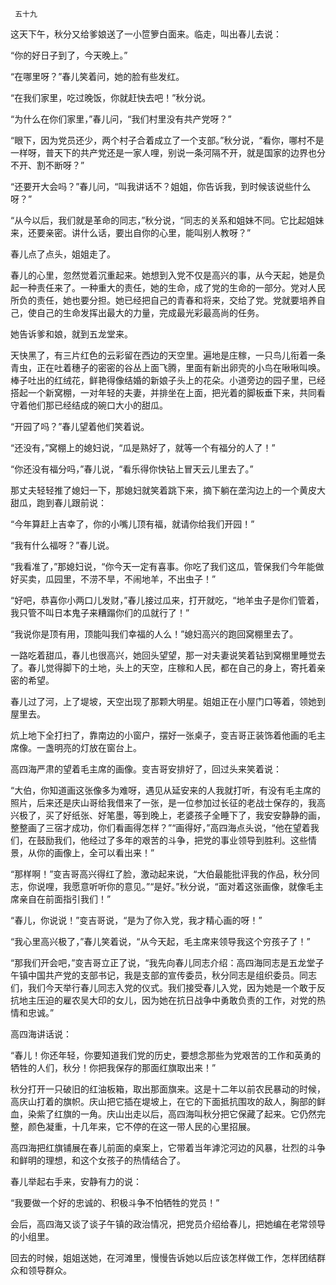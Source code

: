      五十九 

   这天下午，秋分又给爹娘送了一小笸箩白面来。临走，叫出春儿去说： 

   “你的好日子到了，今天晚上。” 

   “在哪里呀？”春儿笑着问，她的脸有些发红。 

   “在我们家里，吃过晚饭，你就赶快去吧！”秋分说。 

   “为什么在你们家里，”春儿问，“我们村里没有共产党呀？” 

   “眼下，因为党员还少，两个村子合着成立了一个支部。”秋分说，“看你，哪村不是一样呀，普天下的共产党还是一家人哩，别说一条河隔不开，就是国家的边界也分不开、割不断呀？” 

   “还要开大会吗？”春儿问，“叫我讲话不？姐姐，你告诉我，到时候该说些什么呀？” 

   “从今以后，我们就是革命的同志，”秋分说，“同志的关系和姐妹不同。它比起姐妹来，还要亲密。讲什么话，要出自你的心里，能叫别人教呀？” 

   春儿点了点头，姐姐走了。 

   春儿的心里，忽然觉着沉重起来。她想到入党不仅是高兴的事，从今天起，她是负起一种责任来了。一种重大的责任，她的生命，成了党的生命的一部分。党对人民所负的责任，她也要分担。她已经把自己的青春和将来，交给了党。党就要培养自己，使自己的生命发挥出最大的力量，完成最光彩最高尚的任务。 

   她告诉爹和娘，就到五龙堂来。 

   天快黑了，有三片红色的云彩留在西边的天空里。遍地是庄稼，一只鸟儿衔着一条青虫，正在吐着穗子的密密的谷丛上面飞腾，里面有新出卵壳的小鸟在啾啾叫唤。棒子吐出的红绒花，鲜艳得像结婚的新娘子头上的花朵。小道旁边的园子里，已经搭起一个新窝棚，一对年轻的夫妻，并排坐在上面，把光着的脚板垂下来，共同看守着他们那已经结成的碗口大小的甜瓜。 

   “开园了吗？”春儿望着他们笑着说。 

   “还没有，”窝棚上的媳妇说，“瓜是熟好了，就等一个有福分的人了！” 

   “你还没有福分吗，”春儿说，“看乐得你快钻上冒天云儿里去了。” 

   那丈夫轻轻推了媳妇一下，那媳妇就笑着跳下来，摘下躺在垄沟边上的一个黄皮大甜瓜，跑到春儿跟前说： 

   “今年算赶上吉幸了，你的小嘴儿顶有福，就请你给我们开园！” 

   “我有什么福呀？”春儿说。 

   “我看准了，”那媳妇说，“你今天一定有喜事。你吃了我们这瓜，管保我们今年能做好买卖，瓜园里，不涝不旱，不闹地羊，不出虫子！” 

   “好吧，恭喜你小两口儿发财，”春儿接过瓜来，打开就吃，“地羊虫子是你们管着，我只管不叫日本鬼子来糟蹋你们的瓜就行了！” 

   “我说你是顶有用，顶能叫我们幸福的人么！”媳妇高兴的跑回窝棚里去了。 

   一路吃着甜瓜，春儿也很高兴，她回头望望，那一对夫妻说笑着钻到窝棚里睡觉去了。春儿觉得脚下的土地，头上的天空，庄稼和人民，都在自己的身上，寄托着亲密的希望。 

   春儿过了河，上了堤坡，天空出现了那颗大明星。姐姐正在小屋门口等着，领她到屋里去。 

   炕上地下全打扫了，靠南边的小窗户，摆好一张桌子，变吉哥正装饰着他画的毛主席像。一盏明亮的灯放在窗台上。 

   高四海严肃的望着毛主席的画像。变吉哥安排好了，回过头来笑着说： 

   “大伯，你知道画这张像多为难呀，遇见从延安来的人我就打听，有没有毛主席的照片，后来还是庆山哥给我借来了一张，是一位参加过长征的老战士保存的，我高兴极了，买了好纸张、好笔墨，等到晚上，老婆孩子全睡下了，我安安静静的画，整整画了三宿才成功，你们看画得怎样？”“画得好，”高四海点头说，“他在望着我们，在鼓励我们，他经过了多年的艰苦的斗争，把党的事业领导到胜利。这些情景，从你的画像上，全可以看出来！” 

   “那样啊！”变吉哥高兴得红了脸，激动起来说，“大伯最能批评我的作品，秋分同志，你说哩，我愿意听听你的意见。”“是好。”秋分说，“面对着这张画像，就像毛主席亲自在前面指引我们！” 

   “春儿，你说说！”变吉哥说，“是为了你入党，我才精心画的呀！” 

   “我心里高兴极了，”春儿笑着说，“从今天起，毛主席来领导我这个穷孩子了！” 

   “那我们开会吧，”变吉哥立正了说，“我先向春儿同志介绍：高四海同志是五龙堂子午镇中国共产党的支部书记，我是支部的宣传委员，秋分同志是组织委员。同志们，我们今天举行春儿同志入党的仪式。我们接受春儿入党，因为她是一个敢于反抗地主压迫的雇农吴大印的女儿，因为她在抗日战争中勇敢负责的工作，对党的热情和忠诚。” 

   高四海讲话说： 

   “春儿！你还年轻，你要知道我们党的历史，要想念那些为党艰苦的工作和英勇的牺牲的人们，秋分！你把我保存的那面红旗取出来！” 

   秋分打开一只破旧的红油板箱，取出那面旗来。这是十二年以前农民暴动的时候，高庆山打着的旗帜。庆山把它插在堤坡上，在它的下面抵抗围攻的敌人，胸部的鲜血，染紫了红旗的一角。庆山出走以后，高四海叫秋分把它保藏了起来。它仍然完整，颜色凝重，十几年来，它不停的在这一带人民的心里招展。 

   高四海把红旗铺展在春儿前面的桌案上，它带着当年滹沱河边的风暴，壮烈的斗争和鲜明的理想，和这个女孩子的热情结合了。 

   春儿举起右手来，安静有力的说： 

   “我要做一个好的忠诚的、积极斗争不怕牺牲的党员！” 

   会后，高四海又谈了谈子午镇的政治情况，把党员介绍给春儿，把她编在老常领导的小组里。 

   回去的时候，姐姐送她，在河滩里，慢慢告诉她以后应该怎样做工作，怎样团结群众和领导群众。 

